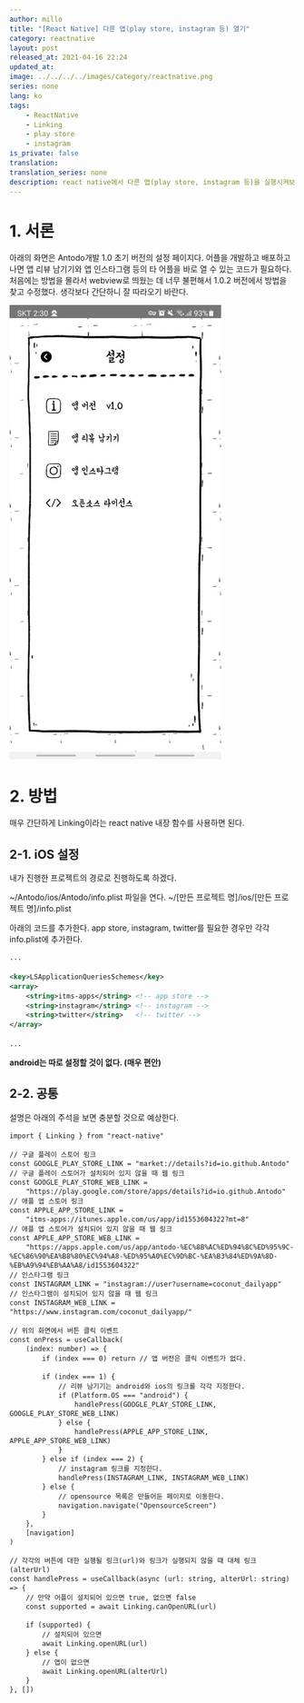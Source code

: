 ```yaml
---
author: millo
title: "[React Native] 다른 앱(play store, instagram 등) 열기"
category: reactnative
layout: post
released_at: 2021-04-16 22:24
updated_at:
image: ../../../../images/category/reactnative.png
series: none
lang: ko
tags:
    - ReactNative
    - Linking
    - play store
    - instagram
is_private: false
translation:
translation_series: none
description: react native에서 다른 앱(play store, instagram 등)을 실행시켜보자.
---
```


# 1. 서론

아래의 화면은 Antodo개발 1.0 초기 버전의 설정 페이지다. 어플을 개발하고 배포하고 나면 앱 리뷰 남기기와 앱 인스타그램 등의 타 어플을 바로 열 수 있는 코드가 필요하다. 처음에는 방법을 몰라서 webview로 띄웠는 데 너무 불편해서 1.0.2 버전에서 방법을 찾고 수정했다. 생각보다 간단하니 잘 따라오기 바란다.

![](../../../../images/2021/04/linking.png)

# 2. 방법

매우 간단하게 Linking이라는 react native 내장 함수를 사용하면 된다.

## 2-1. iOS 설정

내가 진행한 프로젝트의 경로로 진행하도록 하겠다.

~/Antodo/ios/Antodo/info.plist 파일을 연다.
~/[만든 프로젝트 명]/ios/[만든 프로젝트 명]/info.plist

아래의 코드를 추가한다. app store, instagram, twitter를 필요한 경우만 각각 info.plist에 추가한다.

```xml
...

<key>LSApplicationQueriesSchemes</key>
<array>
	<string>itms-apps</string> <!-- app store -->
	<string>instagram</string> <!-- instagram -->
	<string>twitter</string>   <!-- twitter -->
</array>

...
```

**android는 따로 설정할 것이 없다. (매우 편안)**

## 2-2. 공통

설명은 아래의 주석을 보면 충분할 것으로 예상한다.

```tsx
import { Linking } from "react-native"

// 구글 플레이 스토어 링크
const GOOGLE_PLAY_STORE_LINK = "market://details?id=io.github.Antodo"
// 구글 플레이 스토어가 설치되어 있지 않을 때 웹 링크
const GOOGLE_PLAY_STORE_WEB_LINK =
    "https://play.google.com/store/apps/details?id=io.github.Antodo"
// 애플 앱 스토어 링크
const APPLE_APP_STORE_LINK =
    "itms-apps://itunes.apple.com/us/app/id1553604322?mt=8"
// 애플 앱 스토어가 설치되어 있지 않을 때 웹 링크
const APPLE_APP_STORE_WEB_LINK =
    "https://apps.apple.com/us/app/antodo-%EC%8B%AC%ED%94%8C%ED%95%9C-%EC%86%90%EA%B8%80%EC%94%A8-%ED%95%A0%EC%9D%BC-%EA%B3%84%ED%9A%8D-%EB%A9%94%EB%AA%A8/id1553604322"
// 인스타그램 링크
const INSTAGRAM_LINK = "instagram://user?username=coconut_dailyapp"
// 인스타그램이 설치되어 있지 않을 때 웹 링크
const INSTAGRAM_WEB_LINK = "https://www.instagram.com/coconut_dailyapp/"

// 위의 화면에서 버튼 클릭 이벤트
const onPress = useCallback(
    (index: number) => {
        if (index === 0) return // 앱 버전은 클릭 이벤트가 없다.

        if (index === 1) {
            // 리뷰 남기기는 android와 ios의 링크를 각각 지정한다.
            if (Platform.OS === "android") {
                handlePress(GOOGLE_PLAY_STORE_LINK, GOOGLE_PLAY_STORE_WEB_LINK)
            } else {
                handlePress(APPLE_APP_STORE_LINK, APPLE_APP_STORE_WEB_LINK)
            }
        } else if (index === 2) {
            // instagram 링크를 지정한다.
            handlePress(INSTAGRAM_LINK, INSTAGRAM_WEB_LINK)
        } else {
            // opensource 목록은 만들어둔 페이지로 이동한다.
            navigation.navigate("OpensourceScreen")
        }
    },
    [navigation]
)

// 각각의 버튼에 대한 실행될 링크(url)와 링크가 실행되지 않을 때 대체 링크(alterUrl)
const handlePress = useCallback(async (url: string, alterUrl: string) => {
    // 만약 어플이 설치되어 있으면 true, 없으면 false
    const supported = await Linking.canOpenURL(url)

    if (supported) {
        // 설치되어 있으면
        await Linking.openURL(url)
    } else {
        // 앱이 없으면
        await Linking.openURL(alterUrl)
    }
}, [])
```
